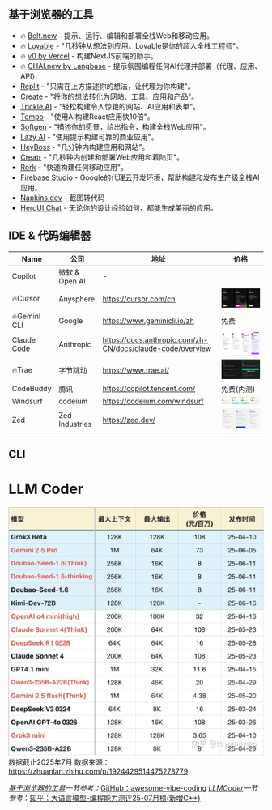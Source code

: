 
## 基于浏览器的工具
- 🔥 [Bolt.new](https://bolt.new/) - 提示、运行、编辑和部署全栈Web和移动应用。
- 🔥 [Lovable](https://lovable.dev/) - "几秒钟从想法到应用。Lovable是你的超人全栈工程师"。
- 🔥 [v0 by Vercel](https://v0.dev/chat) - 构建NextJS前端的助手。
- 🔥 [CHAI.new by Langbase](https://chai.new) - 提示氛围编程任何AI代理并部署（代理、应用、API）
- [Replit](https://replit.com/) - "只需在上方描述你的想法，让代理为你构建"。
- [Create](https://www.create.xyz/) - "将你的想法转化为网站、工具、应用和产品"。
- [Trickle AI](https://www.trickle.so/) - "轻松构建令人惊艳的网站、AI应用和表单"。
- [Tempo](https://www.tempo.new/) - "使用AI构建React应用快10倍"。
- [Softgen](https://softgen.ai/) - "描述你的愿景，给出指令，构建全栈Web应用"。
- [Lazy AI](https://getlazy.ai/) - "使用提示构建可靠的商业应用"。
- [HeyBoss](https://www.heyboss.xyz/) - "几分钟内构建应用和网站"。
- [Creatr](https://getcreatr.com/) - "几秒钟内创建和部署Web应用和着陆页"。
- [Rork](https://rork.app/) - "快速构建任何移动应用"。
- [Firebase Studio](https://studio.firebase.google.com/) - Google的代理云开发环境，帮助构建和发布生产级全栈AI应用。
- [Napkins.dev](https://www.napkins.dev/) - 截图转代码
- [HeroUI Chat](https://heroui.chat/) - 无论你的设计经验如何，都能生成美丽的应用。

## IDE & 代码编辑器
| Name | 公司 | 地址 | 价格 |
| --- | --- | --- | --- |
| Copilot | 微软 & Open AI | - |
| 🔥Cursor | Anysphere | https://cursor.com/cn |![alt text](image-1.png)|
| 🔥Gemini CLI | Google | https://www.geminicli.io/zh | 免费 |
| Claude Code | Anthropic | https://docs.anthropic.com/zh-CN/docs/claude-code/overview | ![alt text](image-2.png) |
| 🔥Trae | 字节跳动 | https://www.trae.ai/ |![alt text](image-3.png) |
| CodeBuddy | 腾讯 | https://copilot.tencent.com/ | 免费(内测) |
| Windsurf | codeium | https://codeium.com/windsurf | ![alt text](image-5.png) |
| Zed | Zed Industries | https://zed.dev/ | ![alt text](image-6.png)

## CLI


# LLM Coder
![编程大模型列表](image.png)
数据截止2025年7月
数据来源：https://zhuanlan.zhihu.com/p/1924429514475278779

*[基于浏览器的工具](#基于浏览器的工具)一节参考：*[GitHub：awesome-vibe-coding](https://github.com/filipecalegario/awesome-vibe-coding/blob/main/README-CN.md)
*[LLMCoder](#LLMCoder)一节参考*：[知乎：大语言模型-编程能力测评25-07月榜(新增C++)](https://zhuanlan.zhihu.com/p/1924429514475278779)